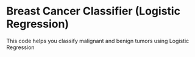 # Breast Cancer Classifier (Logistic Regression)
This code helps you classify malignant and benign tumors using Logistic Regression



